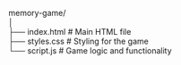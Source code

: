 memory-game/  
│  
├── index.html         # Main HTML file  
├── styles.css         # Styling for the game  
└── script.js          # Game logic and functionality  



